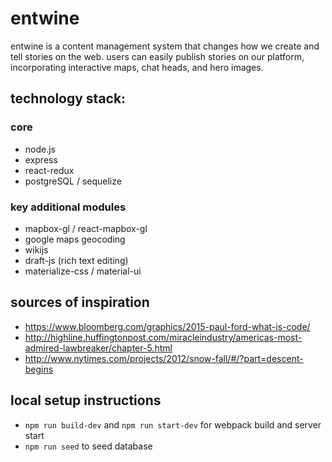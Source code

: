 # entwine

entwine is a content management system that changes how we create and tell stories on the web. users can easily publish stories on our platform, incorporating interactive maps, chat heads, and hero images.

## technology stack: 
### core
* node.js
* express
* react-redux
* postgreSQL / sequelize

### key additional modules
* mapbox-gl / react-mapbox-gl
* google maps geocoding
* wikijs
* draft-js (rich text editing)
* materialize-css / material-ui 

## sources of inspiration
* https://www.bloomberg.com/graphics/2015-paul-ford-what-is-code/
* http://highline.huffingtonpost.com/miracleindustry/americas-most-admired-lawbreaker/chapter-5.html
* http://www.nytimes.com/projects/2012/snow-fall/#/?part=descent-begins

## local setup instructions
* `npm run build-dev` and `npm run start-dev` for webpack build and server start
* `npm run seed` to seed database

